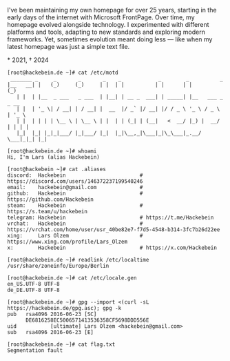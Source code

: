 I've been maintaining my own homepage for over 25 years, starting in the early days of the internet with Microsoft FrontPage. Over time, my homepage evolved alongside technology. I experimented with different platforms and tools, adapting to new standards and exploring modern frameworks. Yet, sometimes evolution meant doing less — like when my latest homepage was just a simple text file.

\* 2021, † 2024

```text
[root@hackebein.de ~]# cat /etc/motd
 _______ _     _       _       _    _            _        _          _       
|__   __| |   (_)     (_)     | |  | |          | |      | |        (_)      
   | |  | |__  _ ___   _ ___  | |__| | __ _  ___| | _____| |__   ___ _ _ __  
   | |  | '_ \| / __| | / __| |  __  |/ _` |/ __| |/ / _ \ '_ \ / _ \ | '_ \ 
   | |  | | | | \__ \ | \__ \ | |  | | (_| | (__|   <  __/ |_) |  __/ | | | |
   |_|  |_| |_|_|___/ |_|___/ |_|  |_|\__,_|\___|_|\_\___|_.__/ \___|_|_| |_|

[root@hackebein.de ~]# whoami
Hi, I'm Lars (alias Hackebein)

[root@hackebein ~]# cat .aliases
discord:  Hackebein                        # https://discord.com/users/146372237199540246
email:    hackebein@gmail.com              # 
github:   Hackebein                        # https://github.com/Hackebein
steam:    Hackebein                        # https://s.team/u/hackebein
telegram: Hackebein                        # https://t.me/Hackebein
vrchat:   Hackebein                        # https://vrchat.com/home/user/usr_40be82e7-f7d5-4548-b314-3fc7b26d22ee
xing:     Lars Olzem                       # https://www.xing.com/profile/Lars_Olzem
x:        Hackebein                        # https://x.com/Hackebein

[root@hackebein.de ~]# readlink /etc/localtime
/usr/share/zoneinfo/Europe/Berlin

[root@hackebein.de ~]# cat /etc/locale.gen
en_US.UTF-8 UTF-8
de_DE.UTF-8 UTF-8

[root@hackebein.de ~]# gpg --import <(curl -sL https://hackebein.de/gpg.asc); gpg -k
pub   rsa4096 2016-06-23 [SC]
      DE6816258EC5006571413536358CF5698DDD556E
uid           [ultimate] Lars Olzem <hackebein@gmail.com>
sub   rsa4096 2016-06-23 [E]

[root@hackebein.de ~]# cat flag.txt
Segmentation fault
```
